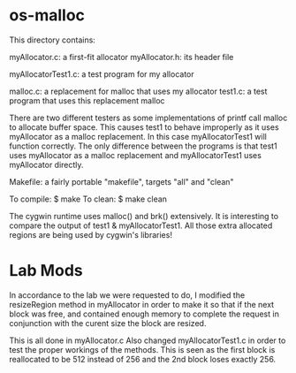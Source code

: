 # os-malloc
This directory contains:

myAllocator.c: a first-fit allocator
myAllocator.h: its header file

myAllocatorTest1.c: a test program for my allocator 

malloc.c: a replacement for malloc that uses my allocator
test1.c: a test program that uses this replacement malloc

There are two different testers as some implementations of printf
call malloc to allocate buffer space. This causes test1 to behave
improperly as it uses myAllocator as a malloc replacement. In this
case myAllocatorTest1 will function correctly. The only difference
between the programs is that test1 uses myAllocator as a malloc
replacement and myAllocatorTest1 uses myAllocator directly.

Makefile: a fairly portable "makefile", targets "all" and "clean"

To compile: 
 $ make 
To clean:
 $ make clean

The cygwin runtime uses malloc() and brk() extensively.  It is
interesting to compare the output of test1 & myAllocatorTest1.  All
those extra allocated regions are being used by cygwin's libraries!

# Lab Mods

In accordance to the lab we were requested to do, I modified the
resizeRegion method in myAllocator in order to make it so that if the
next block was free, and contained enough memory to complete the
request in conjunction with the curent size the block are resized.

This is all done in myAllocator.c
Also changed myAllocatorTest1.c in order to test the proper workings of
the methods.
This is seen as  the first block is reallocated to be 512 instead of 256
and the 2nd block loses exactly 256.